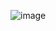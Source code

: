 <!--@startuml

left to right direction
actor "Profesor" as fc

rectangle SATMI{

    usecase "UC-001: Registrar Grupo" as  UC1
    usecase "UC-004: Baja Grupo" as UC4
    usecase "UC-005: Borrar Alumno" as UC5 
    usecase "UC-009: Modificar Grupo" as UC9
    usecase "UC-006: Eliminar Tarjeta" as UC6

    UC4.>UC5: <<Include>>
    UC9.>UC4: <<Extend>>
    UC5.>UC6: <<Include>>


}
fc .-> UC1 
fc .-> UC4
fc .-> UC9 
@enduml 
-->

![image](https://github.com/amezcua04s/FCA-Proyecto-OO-01/assets/147119596/1684154b-d358-486a-babb-1a615911745f)



